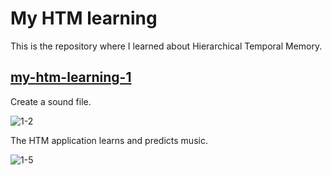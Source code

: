 # My HTM learning

This is the repository where I learned about Hierarchical Temporal Memory.

## [my-htm-learning-1](https://github.com/PonDad/My-HTM-learning/tree/master/my-htm-learning-1)

Create a sound file.

![1-2](https://github.com/PonDad/My-HTM-learning/blob/master/my-htm-learning-1/images/1-2.gif)

The HTM application learns and predicts music.

![1-5](https://github.com/PonDad/My-HTM-learning/blob/master/my-htm-learning-1/images/1-5.gif)